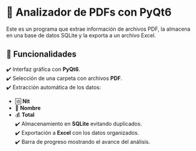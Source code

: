 # 📄 Analizador de PDFs con PyQt6  

Este es un programa que extrae información de archivos PDF, la almacena en una base de datos SQLite y la exporta a un archivo Excel.  

## 🚀 Funcionalidades  

✔️ Interfaz gráfica con **PyQt6**.  
✔️ Selección de una carpeta con archivos **PDF**.  
✔️ Extracción automática de los datos:  
   - 🆔 **Nit**  
   - 👤 **Nombre**  
   - 💰 **Total**  
✔️ Almacenamiento en **SQLite** evitando duplicados.  
✔️ Exportación a **Excel** con los datos organizados.  
✔️ Barra de progreso mostrando el avance del análisis.

